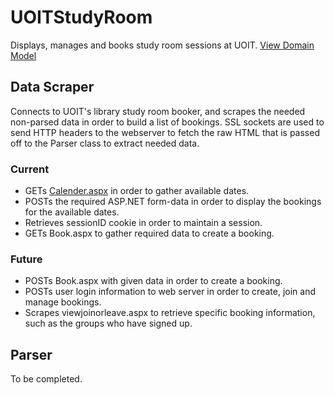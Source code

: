 # UOITStudyRoom
Displays, manages and books study room sessions at UOIT.
[View Domain Model](https://github.com/SpencerCBryson/UOITStudyRoom/wiki)

## Data Scraper
Connects to UOIT's library study room booker, and scrapes the needed non-parsed data in order to build a list of bookings.
SSL sockets are used to send HTTP headers to the webserver to fetch the raw HTML that is passed off to the Parser class to extract needed data.
### Current
- GETs [Calender.aspx](https://rooms.library.dc-uoit.ca/uoit_studyrooms/calendar.aspx) in order to gather available dates.
- POSTs the required ASP.NET form-data in order to display the bookings for the available dates.
- Retrieves sessionID cookie in order to maintain a session.
- GETs Book.aspx to gather required data to create a booking.

### Future
- POSTs Book.aspx with given data in order to create a booking.
- POSTs user login information to web server in order to create, join and manage bookings.
- Scrapes viewjoinorleave.aspx to retrieve specific booking information, such as the groups who have signed up.

## Parser
To be completed.
